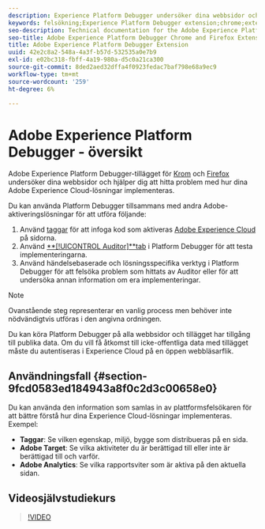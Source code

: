 ```yaml
---
description: Experience Platform Debugger undersöker dina webbsidor och hjälper dig att hitta problem med hur dina Experience Cloud-lösningar implementeras.
keywords: felsökning;Experience Platform Debugger extension;chrome;extension
seo-description: Technical documentation for the Adobe Experience Platform Debugger Chrome and Firefox Extension - examine your web pages and understand problems with your Experience Cloud solution mplementations
seo-title: Adobe Experience Platform Debugger Chrome and Firefox Extension
title: Adobe Experience Platform Debugger Extension
uuid: 42e2c8a2-548a-4a3f-b57d-532535a0e7b9
exl-id: e02bc318-fbff-4a19-980a-d5c0a21ca300
source-git-commit: 8ded2aed32dffa4f0923fedac7baf798e68a9ec9
workflow-type: tm+mt
source-wordcount: '259'
ht-degree: 6%

---
```


# Adobe Experience Platform Debugger - översikt

Adobe Experience Platform Debugger-tillägget för [Krom](https://chrome.google.com/webstore/detail/adobe-experience-cloud-de/ocdmogmohccmeicdhlhhgepeaijenapj) och [Firefox](https://addons.mozilla.org/sv-SE/firefox/addon/adobe-experience-platform-dbg/) undersöker dina webbsidor och hjälper dig att hitta problem med hur dina Adobe Experience Cloud-lösningar implementeras.

Du kan använda Platform Debugger tillsammans med andra Adobe-aktiveringslösningar för att utföra följande:

1. Använd [taggar](../tags/home.md) för att infoga kod som aktiveras [Adobe Experience Cloud](https://experienceleague.adobe.com/docs/core-services/interface/experience-cloud.html) på sidorna.
1. Använd [**[!UICONTROL Auditor]**tab](./auditor/overview.md) i Platform Debugger för att testa implementeringarna.
1. Använd händelsebaserade och lösningsspecifika verktyg i Platform Debugger för att felsöka problem som hittats av Auditor eller för att undersöka annan information om era implementeringar.

>[!NOTE]
>
>Ovanstående steg representerar en vanlig process men behöver inte nödvändigtvis utföras i den angivna ordningen.

Du kan köra Platform Debugger på alla webbsidor och tillägget har tillgång till publika data. Om du vill få åtkomst till icke-offentliga data med tillägget måste du autentiseras i Experience Cloud på en öppen webbläsarflik.

## Användningsfall {#section-9fcd0583ed184943a8f0c2d3c00658e0}

Du kan använda den information som samlas in av plattformsfelsökaren för att bättre förstå hur dina Experience Cloud-lösningar implementeras. Exempel:

* **Taggar**: Se vilken egenskap, miljö, bygge som distribueras på en sida.
* **Adobe Target**: Se vilka aktiviteter du är berättigad till eller inte är berättigad till och varför.
* **Adobe Analytics**: Se vilka rapportsviter som är aktiva på den aktuella sidan.

## Videosjälvstudiekurs

>[!VIDEO](https://video.tv.adobe.com/v/32156?quality=12&learn=on)
